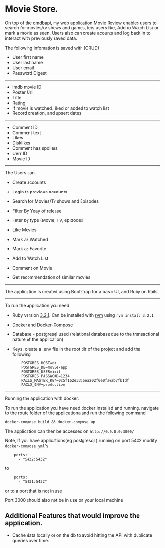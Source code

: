 # Movie Store.


On top of the [omdbapi](https://www.omdbapi.com/), my web application Movie Review enables users to search for movies/tv shows and games, lets users like, Add to Watch List or mark a movie as seen. 
Users also can create acounts and log back in to interact with previously saved data. 

The following infomation is saved with (CRUD)

* User first name 
* User last name
* User email 
* Password Digest 

---
* imdb movie ID 
* Poster Url 
* Title 
* Rating 
* If movie is watched, liked or added to watch list 
* Record creation, and upsert dates

--- 
* Comment ID
* Comment text
* Likes
* Disklikes
* Comment has spoilers
* Uerr ID
* Movie ID

--- 
The Users can. 

* Create accounts
* Login to previous accounts
* Search for Movies/Tv shows and Episodes
* Filter By Yeay of release 
* Filter by type (Movie, TV, epidodes
* Like Movies
* Mark as Watched
* Mark as Favorite
* Add to Watch List

* Comment on Movie
* Get recommendation of similar movies

--- 

The application is created using Bootstrap for a basic UI, and Ruby on Rails

---

To run the application you need

* Ruby version [3.2.1](https://www.ruby-lang.org/en/news/2023/02/08/ruby-3-2-1-released/). 
    Can be installed with [rvm](http://rvm.io/) using `rvm install 3.2.1`

* [Docker](https://docs.docker.com/) and [Docker-Compose](https://docs.docker.com/compose/)

* Database - postgresql used (relational database due to the transactional nature of the application)

* Keys. 
    create a .env file in the root dir of the project and add the following

    ```
        POSTGRES_HOST=db
        POSTGRES_DB=movie-app
        POSTGRES_USER=init
        POSTGRES_PASSWORD=1234
        RAILS_MASTER_KEY=0c5f162e3316ea202f0e0fa6ab7fb1df
        RAILS_ENV=production
    ```
--- 

Running the application with docker.

To run the application you have need docker installed and running. 
navigate to the route folder of the applicationa and run the following command

`docker-compose build && docker-compose up`


The application can then be accessed on `http://0.0.0.0:3000/` 


Note, 
If you have applications(eg postgresql ) running on port 5432 modify `docker-compose.yml`'s 

```
    ports:
      - "5432:5432"
```

to 


```
    ports:
      - "5431:5432"

```

or to a port that is not in use


Port 3000 should also not be in use on your local machine


## Additional Features that would improve the application.

- Cache data locally or on the db to avoid hitting the API with dublicate queries over time. 
